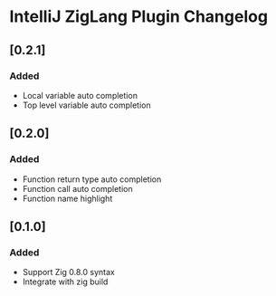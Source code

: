 <!-- Keep a Changelog guide -> https://keepachangelog.com -->

# IntelliJ ZigLang Plugin Changelog

## [0.2.1]
### Added
- Local variable auto completion
- Top level variable auto completion

## [0.2.0]
### Added
- Function return type auto completion
- Function call auto completion
- Function name highlight

## [0.1.0]
### Added
- Support Zig 0.8.0 syntax
- Integrate with zig build